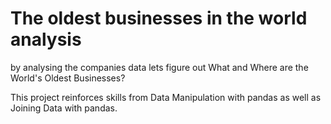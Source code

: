 # The oldest businesses in the world analysis
by analysing the companies data lets figure out What and Where are the World's Oldest Businesses?

This project reinforces skills from Data Manipulation with pandas as well as Joining Data with pandas.
